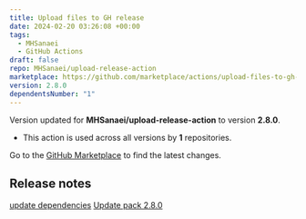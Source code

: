 ```yaml
---
title: Upload files to GH release
date: 2024-02-20 03:26:08 +00:00
tags:
  - MHSanaei
  - GitHub Actions
draft: false
repo: MHSanaei/upload-release-action
marketplace: https://github.com/marketplace/actions/upload-files-to-gh-release
version: 2.8.0
dependentsNumber: "1"
---
```



Version updated for **MHSanaei/upload-release-action** to version **2.8.0**.
- This action is used across all versions by **1** repositories.

Go to the [GitHub Marketplace](https://github.com/marketplace/actions/upload-files-to-gh-release) to find the latest changes.

## Release notes

[update dependencies](https://github.com/MHSanaei/upload-release-action/commit/6106c19d70427ad0e6fc7501e57a0828b0379589)
[Update pack 2.8.0](https://github.com/MHSanaei/upload-release-action/commit/1c0ec7d01736cbcd643ebedd1ef113aeb59c7425)
